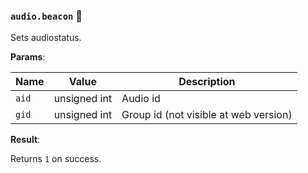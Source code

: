 ### `audio.beacon` 🔰

Sets audiostatus.

**Params**:

|Name|Value|Description|
|--|--|--|
|`aid`|unsigned int|Audio id|
|`gid`|unsigned int|Group id (not visible at web version)|

**Result**:

Returns `1` on success.
